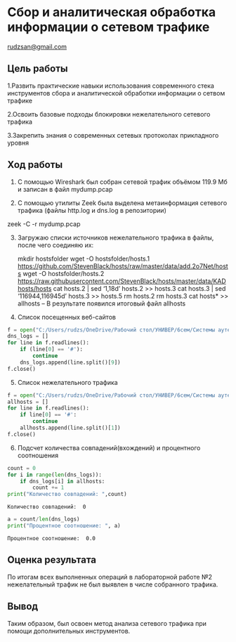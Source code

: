 Сбор и аналитическая обработка информации о сетевом трафике
================
rudzsan@gmail.com

## Цель работы

1.Развить практические навыки использования современного стека
инструментов сбора и аналитической обработки информации о сетвом трафике

2.Освоить базовые подходы блокировки нежелательного сетевого трафика

3.Закрепить знания о современных сетевых протоколах прикладного уровня

## Ход работы

1.  C помощью Wireshark был собран сетевой трафик объёмом 119.9 Мб и
    записан в файл mydump.pcap

2.  C помощью утилиты Zeek была выделена метаинформация сетевого трафика (файлы http.log и dns.log в репозитории)

zeek -C -r mydump.pcap

3.  Загружаю списки источников нежелательного трафика в файлы, после чего соединяю их:

    mkdir hostsfolder wget -O hostsfolder/hosts.1
    https://github.com/StevenBlack/hosts/raw/master/data/add.2o7Net/hosts
    wget -O hostsfolder/hosts.2
    https://raw.githubusercontent.com/StevenBlack/hosts/master/data/KADhosts/hosts
    cat hosts.2 | sed ‘1,18d’ hosts.2 \>\> hosts.3 cat hosts.3 | sed
    ‘116944,116945d’ hosts.3 \>\> hosts.5 rm hosts.2 rm hosts.3 cat
    hosts\* \>\> allhosts – В результате появился итоговый файл allhosts

4.  Список посещенных веб-сайтов

``` python
f = open("C:/Users/rudzs/OneDrive/Рабочий стол/УНИВЕР/6сем/Системы аутентификации ИБ/Лаб2/dns.log","r")
dns_logs = []
for line in f.readlines():
    if (line[0] == '#'):
        continue
    dns_logs.append(line.split()[9])
f.close()
```

5.  Список нежелательного трафика

``` python
f = open("C:/Users/rudzs/OneDrive/Рабочий стол/УНИВЕР/6сем/Системы аутентификации ИБ/Лаб2/allhosts","r")
allhosts = []
for line in f.readlines():
    if line[0] == '#':
        continue
    allhosts.append(line.split()[1])
f.close()
```

6.  Подсчет количества совпадений(вхождений) и процентного соотношения

``` python
count = 0
for i in range(len(dns_logs)):
    if dns_logs[i] in allhosts:
        count += 1
print("Количество совпадений: ",count)
```

    Количество совпадений:  0

``` python
a = count/len(dns_logs)
print("Процентное соотношение: ", a)
```

    Процентное соотношение:  0.0

## Оценка результата

По итогам всех выполненных операций в лабораторной работе №2
нежелательный трафик не был выявлен в числе собранного трафика.

## Вывод

Таким образом, был освоен метод анализа сетевого трафика при помощи
дополнительных инструментов.
